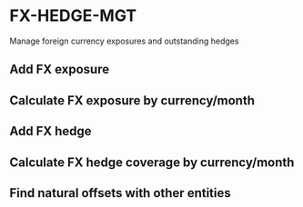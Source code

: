 # FX-HEDGE-MGT
Manage foreign currency exposures and outstanding hedges

Add FX exposure
------------

Calculate FX exposure by currency/month
---------------------------------------

Add FX hedge
------------

Calculate FX hedge coverage by currency/month
---------------------------------------------

Find natural offsets with other entities
----------------------------------------







